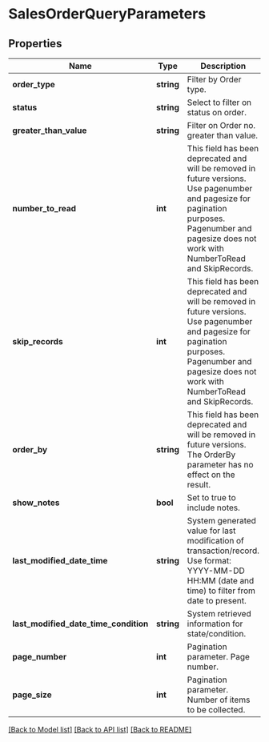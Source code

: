 # SalesOrderQueryParameters

## Properties
Name | Type | Description | Notes
------------ | ------------- | ------------- | -------------
**order_type** | **string** | Filter by Order type. | [optional] 
**status** | **string** | Select to filter on status on order. | [optional] 
**greater_than_value** | **string** | Filter on Order no. greater than value. | [optional] 
**number_to_read** | **int** | This field has been deprecated and will be removed in future versions. Use pagenumber and pagesize for pagination purposes. Pagenumber and pagesize does not work with NumberToRead and SkipRecords. | [optional] 
**skip_records** | **int** | This field has been deprecated and will be removed in future versions. Use pagenumber and pagesize for pagination purposes. Pagenumber and pagesize does not work with NumberToRead and SkipRecords. | [optional] 
**order_by** | **string** | This field has been deprecated and will be removed in future versions. The OrderBy parameter has no effect on the result. | [optional] 
**show_notes** | **bool** | Set to true to include notes. | [optional] 
**last_modified_date_time** | **string** | System generated value for last modification of transaction/record. Use format: YYYY-MM-DD HH:MM (date and time) to filter from date to present. | [optional] 
**last_modified_date_time_condition** | **string** | System retrieved information for state/condition. | [optional] 
**page_number** | **int** | Pagination parameter. Page number. | [optional] 
**page_size** | **int** | Pagination parameter. Number of items to be collected. | [optional] 

[[Back to Model list]](../README.md#documentation-for-models) [[Back to API list]](../README.md#documentation-for-api-endpoints) [[Back to README]](../README.md)


